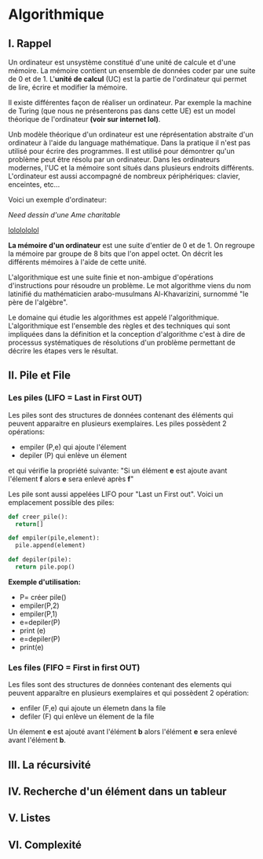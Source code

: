 # Algorithmique

## I. Rappel

Un ordinateur est unsystème constitué d'une unité de calcule et d'une mémoire. La mémoire contient un ensemble de données coder par une suite de 0 et de 1.
L'**unité de calcul** (UC) est la partie de l'ordinateur qui permet de lire, écrire et modifier la mémoire.

Il existe différentes façon de réaliser un ordinateur. Par exemple la machine de Turing (que nous ne présenterons pas dans cette UE) est un model théorique de l'ordinateur **(voir sur internet lol)**.

Unb modèle théorique d'un ordinateur est une réprésentation abstraite d'un ordinateur à l'aide du language mathématique. Dans la pratique il n'est pas utilisé pour écrire des programmes. Il est utilisé pour démontrer qu'un problème peut être résolu par un ordinateur. Dans les ordinateurs modernes, l'UC et la mémoire sont situés dans plusieurs endroits différents. L'ordinateur est aussi accompagné de nombreux périphériques: clavier, enceintes, etc...

Voici un exemple d'ordinateur:

*Need dessin d'une Ame charitable*

[lololololol](http://www.st.com/content/ccc/resource/technical/document/datasheet/55/53/3e/86/29/61/41/d9/DM00039193.pdf/files/DM00039193.pdf/jcr:content/translations/en.DM00039193.pdf
)

**La mémoire d'un ordinateur** est une suite d'entier de 0 et de 1. On regroupe la mémoire par groupe de 8 bits que l'on appel octet. On décrit les différents mémoires à l'aide de cette unité.

L'algorithmique est une suite finie et non-ambigue d'opérations d'instructions pour résoudre un problème. Le mot algorithme viens du nom latinifié du mathématicien arabo-musulmans Al-Khavarizini, surnommé "le père de l'algèbre".

Le domaine qui étudie les algorithmes est appelé l'algorithmique. L'algorithmique est l'ensemble des règles et des techniques qui sont impliquées dans la définition et la conception d'algorithme c'est à dire de processus systématiques de résolutions d'un problème permettant de décrire les étapes vers le résultat.

## II. Pile et File

### Les piles (LIFO = Last in First OUT)


Les piles sont des structures de données contenant des éléments qui peuvent apparaitre en plusieurs exemplaires.
Les piles possèdent 2 opérations:

- empiler (P,e) qui ajoute l'élement
- depiler (P) qui enlève un élement

et qui vérifie la propriété suivante:
"Si un élément **e** est ajoute avant l'élement **f** alors **e** sera enlevé après **f**"

Les pile sont aussi appelées LIFO pour "Last un First out". Voici un emplacement possible des piles:
```python
def creer_pile():
  return[]

def empiler(pile,element):
  pile.append(element)

def depiler(pile):
  return pile.pop()
```

**Exemple d'utilisation:**
- P= créer pile()
- empiler(P,2)
- empiler(P,1)
- e=depiler(P)
- print (e)
- e=depiler(P)
- print(e)

### Les files (FIFO = First in first OUT)

Les files sont des structures de données contenant des elements qui peuvent apparaître en plusieurs exemplaires et qui possèdent 2 opération:
- enfiler (F,e) qui ajoute un élemetn dans la file
- defiler (F) qui enlève un élement de la file

Un élement **e** est ajouté avant l'élément **b** alors l'élément **e** sera enlevé avant l'élément **b**.
## III. La récursivité

## IV. Recherche d'un élément dans un tableur
## V. Listes
## VI. Complexité
